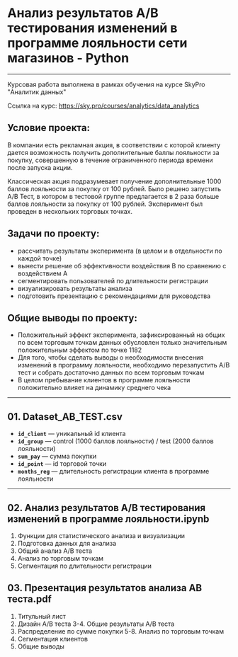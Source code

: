 # Анализ результатов A/B тестирования изменений в программе лояльности сети магазинов - Python

---

Курсовая работа выполнена в рамках обучения на курсе SkyPro "Аналитик данных"

Ссылка на курс: https://sky.pro/courses/analytics/data_analytics

## Условие проекта:

В компании есть рекламная акция, в соответствии с которой клиенту дается возможность получить дополнительные баллы лояльности за покупку, совершенную в течение ограниченного периода времени после запуска акции. 

Классическая акция подразумевает получение дополнительные 1000 баллов лояльности за покупку от 100 рублей. Было решено запустить A/B Тест, в котором в тестовой группе предлагается в 2 раза больше баллов лояльности за покупку от 100 рублей. Эксперимент был проведен в нескольких торговых точках.

## Задачи по проекту:
- рассчитать результаты эксперимента (в целом и в отдельности по каждой точке)
- вынести решение об эффективности воздействия B по сравнению с воздействием A
- сегментировать пользователей по длительности регистрации
- визуализировать результаты анализа
- подготовить презентацию с рекомендациями для руководства

## Общие выводы по проекту:
- Положительный эффект эксперимента, зафиксированный на общих по всем торговым точкам данных обусловлен только значительным положительным эффектом по точке  1182
- Для того, чтобы сделать выводы о необходимости внесения изменений в программу лояльности, необходимо перезапустить A/B тест и собрать достаточно данных по всем торговым точкам
- В целом пребывание клиентов в программе лояльности положительно влияет на динамику среднего чека

---

## 01. Dataset_AB_TEST.csv

- **`id_client`** — уникальный id клиента
- **`id_group`** — control (1000 баллов лояльности) / test (2000 баллов лояльности)
- **`sum_pay`** — сумма покупки
- **`id_point`** — id торговой точки
- **`months_reg`** — длительность регистрации клиента в программе лояльности

---

## 02. Анализ результатов A/B тестирования изменений в программе лояльности.ipynb

1. Функции для статистического анализа и визуализации
2. Подготовка данных для анализа
3. Общий анализ A/B теста
4. Анализ по торговым точкам
5. Сегментация по длительности регистрации

## 03. Презентация результатов анализа AB теста.pdf

1. Титульный лист
2. Дизайн A/B теста
3-4. Общие результаты A/B теста
4. Распределение по сумме покупки
5-8. Анализ по торговым точкам
9. Сегментация клиентов
10. Общие выводы

